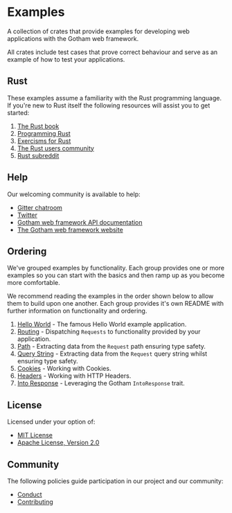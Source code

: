 # Examples

A collection of crates that provide examples for developing web applications
with the Gotham web framework.

All crates include test cases that prove correct behaviour and serve as an
example of how to test your applications.

## Rust

These examples assume a familiarity with the Rust programming language. If
you're new to Rust itself the following resources will assist you to get
started:

1. [The Rust book](https://doc.rust-lang.org/book/second-edition/)
1. [Programming Rust](http://shop.oreilly.com/product/0636920040385.do)
1. [Exercisms for Rust](http://exercism.io/languages/rust/about)
1. [The Rust users community](https://users.rust-lang.org)
1. [Rust subreddit](https://reddit.com/r/rust)

## Help

Our welcoming community is available to help:

* [Gitter chatroom](https://gitter.im/gotham-rs/gotham)
* [Twitter](https://twitter.com/gotham_rs)
* [Gotham web framework API documentation](https://docs.rs/gotham/)
* [The Gotham web framework website](https://gotham.rs)

## Ordering

We've grouped examples by functionality. Each group provides one or more
examples so you can start with the basics and then ramp up as you become more
comfortable.

We recommend reading the examples in the order shown below to allow them to
build upon one another. Each group provides it's own README with further
information on functionality and ordering.

1. [Hello World](hello_world) - The famous Hello World example application.
1. [Routing](routing) - Dispatching `Requests` to functionality provided by your application.
1. [Path](path) - Extracting data from the `Request` path ensuring type safety.
1. [Query String](query_string) - Extracting data from the `Request` query string whilst ensuring type safety.
1. [Cookies](cookies) - Working with Cookies.
1. [Headers](headers) - Working with HTTP Headers.
1. [Into Response](into_response) - Leveraging the Gotham `IntoResponse` trait.

## License

Licensed under your option of:

* [MIT License](../LICENSE-MIT)
* [Apache License, Version 2.0](../LICENSE-APACHE)

## Community

The following policies guide participation in our project and our community:

* [Conduct](../CONDUCT.md)
* [Contributing](../CONTRIBUTING.md)
